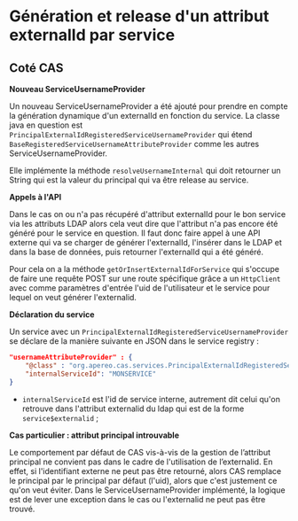# Génération et release d'un attribut externalId par service

## Coté CAS

**Nouveau ServiceUsernameProvider**

Un nouveau ServiceUsernameProvider a été ajouté pour prendre en compte la génération dynamique d'un externalId en fonction du service.
La classe java en question est `PrincipalExternalIdRegisteredServiceUsernameProvider` qui étend `BaseRegisteredServiceUsernameAttributeProvider` comme les autres ServiceUsernameProvider.

Elle implémente la méthode `resolveUsernameInternal` qui doit retourner un String qui est la valeur du principal qui va être release au service.

**Appels à l'API**

Dans le cas on ou n'a pas récupéré d'attribut externalId pour le bon service via les attributs LDAP alors cela veut dire que l'attribut n'a pas encore été généré pour le service en question. Il faut donc faire appel à une API externe qui va se charger de générer l'externalId, l'insérer dans le LDAP et dans la base de données, puis retourner l'externalId qui a été généré.

Pour cela on a la méthode `getOrInsertExternalIdForService` qui s'occupe de faire une requête POST sur une route spécifique grâce a un `HttpClient` avec comme paramètres d'entrée l'uid de l'utilisateur et le service pour lequel on veut générer l'externalid.

**Déclaration du service**

Un service avec un `PrincipalExternalIdRegisteredServiceUsernameProvider` se déclare de la manière suivante en JSON dans le service registry :
```json
"usernameAttributeProvider" : {
    "@class" : "org.apereo.cas.services.PrincipalExternalIdRegisteredServiceUsernameProvider",
    "internalServiceId": "MONSERVICE"
}
```

- `internalServiceId` est l'id de service interne, autrement dit celui qu'on retrouve dans l'attribut externalid du ldap qui est de la forme `service$externalid` ;

**Cas particulier : attribut principal introuvable**

Le comportement par défaut de CAS vis-à-vis de la gestion de l’attribut principal ne convient pas dans le cadre de l'utilisation de l’externalid. En effet, si l'identifiant externe ne peut pas être retourné, alors CAS remplace le principal par le principal par défaut (l'uid), alors que c'est justement ce qu'on veut éviter. Dans le ServiceUsernameProvider implémenté, la logique est de lever une exception dans le cas ou l'externalid ne peut pas être trouvé.